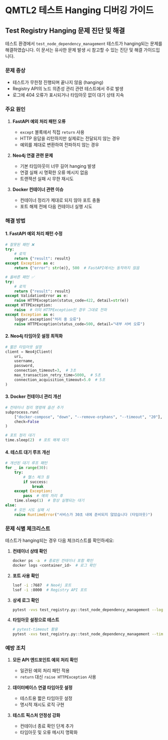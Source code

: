 # QMTL2 테스트 Hanging 디버깅 가이드

## Test Registry Hanging 문제 진단 및 해결

테스트 환경에서 `test_node_dependency_management` 테스트가 hanging되는 문제를 해결하였습니다. 이 문서는 유사한 문제 발생 시 참고할 수 있는 진단 및 해결 가이드입니다.

### 문제 증상

- 테스트가 무한정 진행되며 끝나지 않음 (hanging)
- Registry API의 노드 의존성 관리 관련 테스트에서 주로 발생
- 로그에 404 오류가 표시되거나 타임아웃 없이 대기 상태 지속

### 주요 원인

1. **FastAPI 예외 처리 패턴 오류**
   - `except` 블록에서 직접 `return` 사용
   - HTTP 응답을 리턴하지만 실제로는 전달되지 않는 경우
   - 예외를 제대로 변환하여 전파하지 않는 경우

2. **Neo4j 연결 관련 문제**
   - 기본 타임아웃이 너무 길어 hanging 발생
   - 연결 실패 시 명확한 오류 메시지 없음
   - 트랜잭션 실패 시 무한 재시도

3. **Docker 컨테이너 관련 이슈**
   - 컨테이너 정리가 제대로 되지 않아 포트 충돌
   - 포트 해제 전에 다음 컨테이너 실행 시도

### 해결 방법

#### 1. FastAPI 예외 처리 패턴 수정

```python
# 잘못된 패턴 ❌
try:
    # 로직
    return {"result": result}
except Exception as e:
    return {"error": str(e)}, 500  # FastAPI에서는 동작하지 않음

# 올바른 패턴 ✅
try:
    # 로직
    return {"result": result}
except ValidationError as e:
    raise HTTPException(status_code=422, detail=str(e))
except HTTPException:
    raise  # 이미 HTTPException인 경우 그대로 전파
except Exception as e:
    logger.exception("처리 중 오류")
    raise HTTPException(status_code=500, detail="내부 서버 오류")
```

#### 2. Neo4j 타임아웃 설정 최적화

```python
# 짧은 타임아웃 설정
client = Neo4jClient(
    uri, 
    username, 
    password,
    connection_timeout=3,  # 3초
    max_transaction_retry_time=5000,  # 5초
    connection_acquisition_timeout=5.0  # 5초
)
```

#### 3. Docker 컨테이너 관리 개선

```python
# 컨테이너 정리 명령에 옵션 추가
subprocess.run(
    ["docker-compose", "down", "--remove-orphans", "--timeout", "20"],
    check=False
)

# 포트 정리 대기
time.sleep(2)  # 포트 해제 대기
```

#### 4. 테스트 대기 루프 개선

```python
# 개선된 대기 루프 패턴
for _ in range(30):
    try:
        # 헬스 체크 등
        if success:
            break
    except Exception:
        pass  # 예외 처리 후
    time.sleep(1)  # 항상 실행되는 대기
else:
    # 모든 시도 실패 시
    raise RuntimeError("서비스가 30초 내에 준비되지 않았습니다 (타임아웃)")
```

### 문제 식별 체크리스트

테스트가 hanging되는 경우 다음 체크리스트를 확인하세요:

1. **컨테이너 상태 확인**
   ```bash
   docker ps -a  # 종료된 컨테이너 포함 확인
   docker logs <container_id>  # 로그 확인
   ```

2. **포트 사용 확인**
   ```bash
   lsof -i :7687  # Neo4j 포트
   lsof -i :8000  # Registry API 포트
   ```

3. **상세 로그 확인**
   ```bash
   pytest -vvs test_registry.py::test_node_dependency_management --log-cli-level=DEBUG
   ```

4. **타임아웃 설정으로 테스트**
   ```bash
   # pytest-timeout 활용
   pytest -xvs test_registry.py::test_node_dependency_management --timeout=30
   ```

### 예방 조치

1. **모든 API 엔드포인트 예외 처리 확인**
   - 일관된 예외 처리 패턴 적용
   - `return` 대신 `raise HTTPException` 사용

2. **데이터베이스 연결 타임아웃 설정**
   - 테스트용 짧은 타임아웃 설정
   - 명시적 재시도 로직 구현

3. **테스트 픽스처 안정성 강화**
   - 컨테이너 종료 확인 단계 추가
   - 타임아웃 및 오류 메시지 명확화
